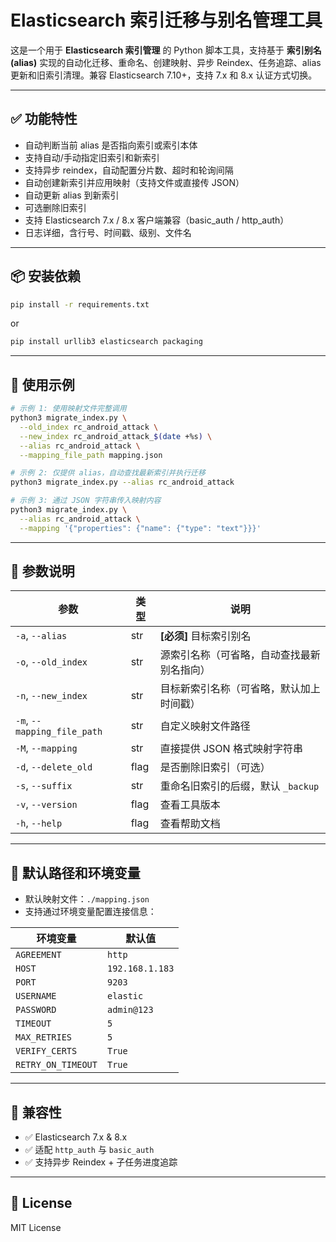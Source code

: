 
# Elasticsearch 索引迁移与别名管理工具

这是一个用于 **Elasticsearch 索引管理** 的 Python 脚本工具，支持基于 **索引别名 (alias)** 实现的自动化迁移、重命名、创建映射、异步 Reindex、任务追踪、alias 更新和旧索引清理。兼容 Elasticsearch 7.10+，支持 7.x 和 8.x 认证方式切换。

---

## ✅ 功能特性

- 自动判断当前 alias 是否指向索引或索引本体
- 支持自动/手动指定旧索引和新索引
- 支持异步 reindex，自动配置分片数、超时和轮询间隔
- 自动创建新索引并应用映射（支持文件或直接传 JSON）
- 自动更新 alias 到新索引
- 可选删除旧索引
- 支持 Elasticsearch 7.x / 8.x 客户端兼容（basic_auth / http_auth）
- 日志详细，含行号、时间戳、级别、文件名

---

## 📦 安装依赖
```bash
pip install -r requirements.txt
```
or
```bash
pip install urllib3 elasticsearch packaging 
```
---

## 🚀 使用示例

```bash
# 示例 1: 使用映射文件完整调用
python3 migrate_index.py \
  --old_index rc_android_attack \
  --new_index rc_android_attack_$(date +%s) \
  --alias rc_android_attack \
  --mapping_file_path mapping.json

# 示例 2: 仅提供 alias，自动查找最新索引并执行迁移
python3 migrate_index.py --alias rc_android_attack

# 示例 3: 通过 JSON 字符串传入映射内容
python3 migrate_index.py \
  --alias rc_android_attack \
  --mapping '{"properties": {"name": {"type": "text"}}}'
```

---

## 🧠 参数说明

| 参数 | 类型 | 说明 |
|------|------|------|
| `-a`, `--alias` | str | **[必须]** 目标索引别名 |
| `-o`, `--old_index` | str | 源索引名称（可省略，自动查找最新别名指向） |
| `-n`, `--new_index` | str | 目标新索引名称（可省略，默认加上时间戳） |
| `-m`, `--mapping_file_path` | str | 自定义映射文件路径 |
| `-M`, `--mapping` | str | 直接提供 JSON 格式映射字符串 |
| `-d`, `--delete_old` | flag | 是否删除旧索引（可选） |
| `-s`, `--suffix` | str | 重命名旧索引的后缀，默认 `_backup` |
| `-v`, `--version` | flag | 查看工具版本 |
| `-h`, `--help` | flag | 查看帮助文档 |

---

## 📁 默认路径和环境变量

- 默认映射文件：`./mapping.json`
- 支持通过环境变量配置连接信息：

| 环境变量 | 默认值 |
|----------|--------|
| `AGREEMENT` | `http` |
| `HOST` | `192.168.1.183` |
| `PORT` | `9203` |
| `USERNAME` | `elastic` |
| `PASSWORD` | `admin@123` |
| `TIMEOUT` | `5` |
| `MAX_RETRIES` | `5` |
| `VERIFY_CERTS` | `True` |
| `RETRY_ON_TIMEOUT` | `True` |

---

## 🧪 兼容性

- ✅ Elasticsearch 7.x & 8.x
- ✅ 适配 `http_auth` 与 `basic_auth`
- ✅ 支持异步 Reindex + 子任务进度追踪

---

## 📄 License

MIT License
